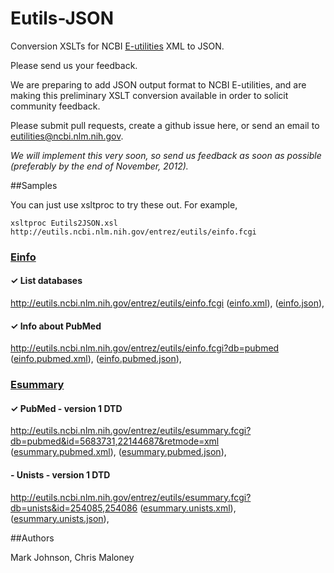 ﻿Eutils-JSON
===========

Conversion XSLTs for NCBI [E-utilities](http://www.ncbi.nlm.nih.gov/books/NBK25501/) XML to JSON.

Please send us your feedback.

We are preparing to add JSON output format to NCBI E-utilities, and are making
this preliminary XSLT conversion available in order to solicit community feedback.

Please submit pull requests, create a github issue here, or send an email to
[eutilities@ncbi.nlm.nih.gov](mailto:eutilities@ncbi.nlm.nih.gov).

_We will implement this very soon, so send us feedback as soon as possible (preferably
by the end of November, 2012)._


##Samples

You can just use xsltproc to try these out.  For example,

    xsltproc Eutils2JSON.xsl http://eutils.ncbi.nlm.nih.gov/entrez/eutils/einfo.fcgi

### [Einfo](http://www.ncbi.nlm.nih.gov/books/NBK25499/#chapter4.EInfo)

#### ✓ List databases

http://eutils.ncbi.nlm.nih.gov/entrez/eutils/einfo.fcgi
([einfo.xml](klortho/samples/einfo.xml)),
([einfo.json](klortho/samples/einfo.json)),

#### ✓ Info about PubMed

http://eutils.ncbi.nlm.nih.gov/entrez/eutils/einfo.fcgi?db=pubmed
([einfo.pubmed.xml](klortho/samples/einfo.pubmed.xml)),
([einfo.pubmed.json](klortho/samples/einfo.pubmed.json)),

### [Esummary](http://www.ncbi.nlm.nih.gov/books/NBK25499/#chapter4.ESummary)

#### ✓ PubMed - version 1 DTD

http://eutils.ncbi.nlm.nih.gov/entrez/eutils/esummary.fcgi?db=pubmed&id=5683731,22144687&retmode=xml
([esummary.pubmed.xml](klortho/samples/esummary.pubmed.xml)),
([esummary.pubmed.json](klortho/samples/esummary.pubmed.json)),

#### - Unists - version 1 DTD

http://eutils.ncbi.nlm.nih.gov/entrez/eutils/esummary.fcgi?db=unists&id=254085,254086
([esummary.unists.xml](klortho/samples/esummary.unists.xml)),
([esummary.unists.json](klortho/samples/esummary.unists.json)),


##Authors

Mark Johnson, Chris Maloney